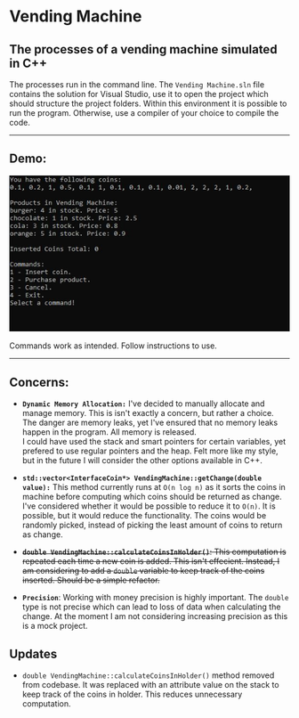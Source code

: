# Vending Machine 
## The processes of a vending machine simulated in C++

The processes run in the command line.
The `Vending Machine.sln` file contains the solution for Visual Studio, use it to open the project which should structure the project folders. 
Within this environment it is possible to run the program. Otherwise, use a compiler of your choice to compile the code.

____________________________

## Demo:

![Demo](https://github.com/Val-Resh/Vending-Machine/blob/main/DemoImage/Demo.JPG)

Commands work as intended. Follow instructions to use.

____________________________

## Concerns:

* **`Dynamic Memory Allocation:`** I've decided to manually allocate and manage memory. This is isn't exactly a concern, but rather a choice. The danger are memory leaks, yet I've ensured that no memory leaks happen in the program. All memory is released.  
I could have used the stack and smart pointers for certain variables, yet prefered to use regular pointers and the heap.
Felt more like my style, but in the future I will consider the other options available in C++.

* **`std::vector<InterfaceCoin*> VendingMachine::getChange(double value):`** This method currently runs at `O(n log n)` as it sorts the coins in machine before computing which coins should be returned as change. I've considered whether it would be possible to reduce it to `O(n)`. It is possible, but it would reduce the functionality. The coins would be randomly picked, instead of picking the least amount of coins to return as change. 

* ~~**`double VendingMachine::calculateCoinsInHolder()`**: This computation is repeated each time a new coin is added.  This isn't effecient. Instead, I am considering to add a `double` variable to keep track of the coins inserted. Should be a simple refactor.~~ 

* **`Precision`**: Working with money precision is highly important. The `double` type is not precise which can lead to loss of data when calculating the change. At the moment I am not considering increasing precision as this is a mock project.

## Updates

* `double VendingMachine::calculateCoinsInHolder()` method removed from codebase. It was replaced with an attribute value on the stack to keep track of the coins in holder. This reduces unnecessary computation.